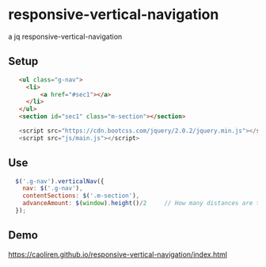# responsive-vertical-navigation
a jq responsive-vertical-navigation

## Setup
```html
   <ul class="g-nav">
     <li>
         <a href="#sec1"></a>
     </li>
   </ul>
   <section id="sec1" class="m-section"></section>
```
```javascript
   <script src="https://cdn.bootcss.com/jquery/2.0.2/jquery.min.js"></script>
   <script src="js/main.js"></script>
```
## Use

```javascript
  $('.g-nav').verticalNav({
    nav: $('.g-nav'),
    contentSections: $('.m-section'),
    advanceAmount: $(window).height()/2     // How many distances are triggered in advance
  });
```
## Demo
   https://caoliren.github.io/responsive-vertical-navigation/index.html
